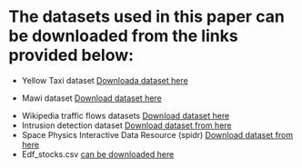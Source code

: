 # The datasets used in this paper can be downloaded from the links provided below:

- Yellow Taxi dataset [Downloada dataset here](https://data.cityofnewyork.us/Transportation/2014-Yellow-Taxi-Trip-Data/gkne-dk5s "taxi dataset")
* Mawi dataset [Download dataset here](http://www.fukuda-lab.org/mawilab/ "mawi dataset")
- Wikipedia traffic flows datasets [Download dataset here](https://www.kaggle.com/c/web-traffic-time-series-forecasting/data "wikipedia web traffic data flow")
- Intrusion detection dataset [Download dataset from here](https://github.com/Amossys-team/SPOT "ids dataset")
- Space Physics Interactive Data Resource (spidr) [Download dataset from here](https://github.com/Amossys-team/SPOT "spidr")
- Edf_stocks.csv [can be downloaded here](https://github.com/Amossys-team/SPOT "edf stock market dataset")
